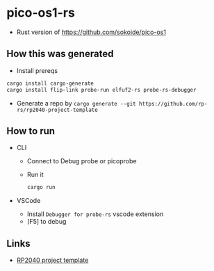 # pico-os1-rs

* Rust version of <https://github.com/sokoide/pico-os1>

## How this was generated

* Install prereqs

```sh
cargo install cargo-generate
cargo install flip-link probe-run elfuf2-rs probe-rs-debugger
```

* Generate a repo by `cargo generate --git https://github.com/rp-rs/rp2040-project-template`

## How to run

* CLI
  * Connect to Debug probe or picoprobe
  * Run it

    ```sh
    cargo run
    ```

* VSCode
  * Install `Debugger for probe-rs` vscode extension
  * [F5] to debug

## Links

* [RP2040 project template](https://github.com/rp-rs/rp2040-project-template)
